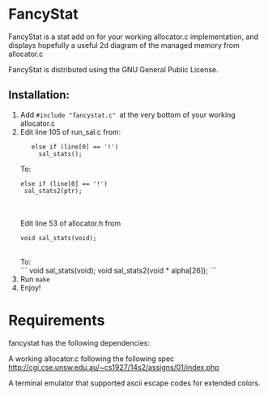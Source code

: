 FancyStat
=========

FancyStat is a stat add on for your working allocator.c implementation,
and displays hopefully a useful 2d diagram of the managed memory from
allocator.c

FancyStat is distributed using the GNU General Public License. 


Installation:
-------------

1. Add ```#include "fancystat.c" ```at the very bottom of your working allocator.c
2. Edit line 105 of run_sal.c from: <br />
	```
       else if (line[0] == '!') 
         sal_stats();
	```   
	To:<br />
	```
	else if (line[0] == '!') 
	 sal_stats2(ptr);
	```
	<br /><br />
   Edit line 53 of allocator.h from<br />
	```
	void sal_stats(void);
	```
	<br />
   To:<br />
	```
	void sal_stats(void);
	void sal_stats2(void * alpha[26]);
	```
4. Run ```make```
5. Enjoy!



Requirements
============
fancystat has the following dependencies:

A working allocator.c following the following spec
http://cgi.cse.unsw.edu.au/~cs1927/14s2/assigns/01/index.php

A terminal emulator that supported ascii escape codes for extended colors.

